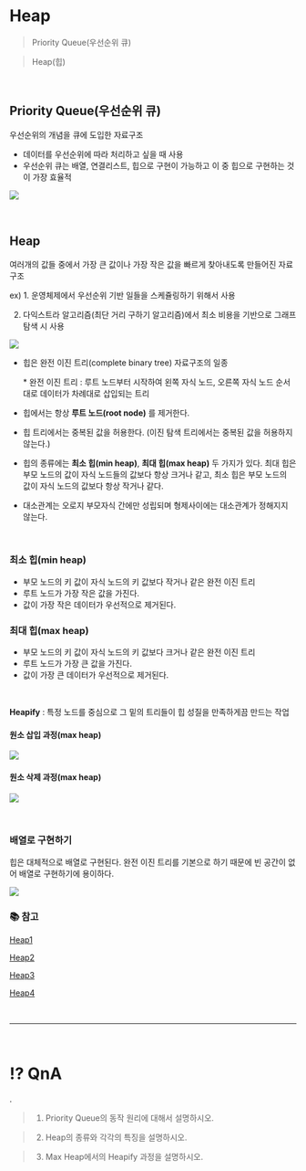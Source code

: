 # Heap

> Priority Queue(우선순위 큐)

> Heap(힙)

<br>

## Priority Queue(우선순위 큐)
우선순위의 개념을 큐에 도입한 자료구조
- 데이터를 우선순위에 따라 처리하고 싶을 때 사용 
- 우선순위 큐는 배열, 연결리스트, 힙으로 구현이 가능하고 이 중 힙으로 구현하는 것이 가장 효율적

![](img/Heap/1.png)

<br>

## Heap
여러개의 값들 중에서 가장 큰 값이나 가장 작은 값을 빠르게 찾아내도록 만들어진 자료구조

ex) 1. 운영체제에서 우선순위 기반 일들을 스케쥴링하기 위해서 사용 

2. 다익스트라 알고리즘(최단 거리 구하기 알고리즘)에서 최소 비용을 기반으로 그래프 탐색 시 사용

![](img/Heap/2.png)


- 힙은 완전 이진 트리(complete binary tree) 자료구조의 일종

    \* 완전 이진 트리 : 루트 노드부터 시작하여 왼쪽 자식 노드, 오른쪽 자식 노드 순서대로 데이터가 차례대로 삽입되는 트리

- 힙에서는 항상 __루트 노드(root node)__ 를 제거한다.

- 힙 트리에서는 중복된 값을 허용한다. (이진 탐색 트리에서는 중복된 값을 허용하지 않는다.)

- 힙의 종류에는 __최소 힙(min heap)__, __최대 힙(max heap)__ 두 가지가 있다. 최대 힙은 부모 노드의 값이 자식 노드들의 값보다 항상 크거나 같고, 최소 힙은 부모 노드의 값이 자식 노드의 값보다 항상 작거나 같다.

- 대소관계는 오로지 부모자식 간에만 성립되며 형제사이에는 대소관계가 정해지지 않는다.

<br>

### 최소 힙(min heap)
- 부모 노드의 키 값이 자식 노드의 키 값보다 작거나 같은 완전 이진 트리
- 루트 노드가 가장 작은 값을 가진다.
- 값이 가장 작은 데이터가 우선적으로 제거된다.

### 최대 힙(max heap)
- 부모 노드의 키 값이 자식 노드의 키 값보다 크거나 같은 완전 이진 트리
- 루트 노드가 가장 큰 값을 가진다.
- 값이 가장 큰 데이터가 우선적으로 제거된다.

<br>

__Heapify__ : 특정 노드를 중심으로 그 밑의 트리들이 힙 성질을 만족하게끔 만드는 작업

#### 원소 삽입 과정(max heap)

![](img/Heap/3.png)

#### 원소 삭제 과정(max heap)

![](img/Heap/4.png)

<br>

### 배열로 구현하기
힙은 대체적으로 배열로 구현된다. 완전 이진 트리를 기본으로 하기 때문에 빈 공간이 없어 배열로 구현하기에 용이하다.

![](img/Heap/5.png)

### 📚 참고

[Heap1](https://velog.io/@emplam27/%EC%9E%90%EB%A3%8C%EA%B5%AC%EC%A1%B0-%EA%B7%B8%EB%A6%BC%EC%9C%BC%EB%A1%9C-%EC%95%8C%EC%95%84%EB%B3%B4%EB%8A%94-%ED%9E%99Heap)

[Heap2](https://gmlwjd9405.github.io/2018/05/10/data-structure-heap.html)

[Heap3](https://www.youtube.com/watch?v=AjFlp951nz0)

[Heap4](https://lipcoder.tistory.com/100)

<br>


***

<br>

# ⁉️ QnA
.
> 1. Priority Queue의 동작 원리에 대해서 설명하시오.

> 2. Heap의 종류와 각각의 특징을 설명하시오.

> 3. Max Heap에서의 Heapify 과정을 설명하시오.











